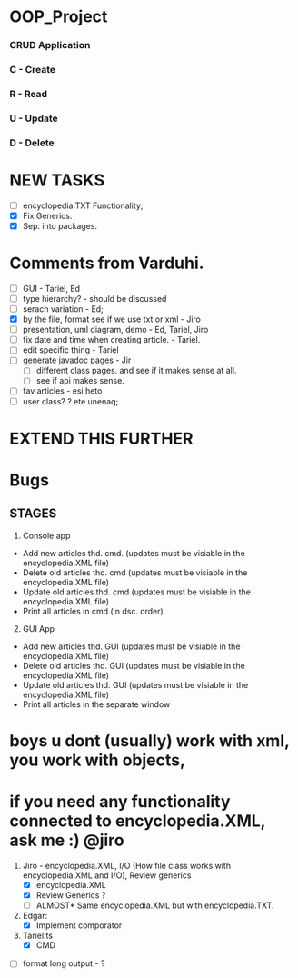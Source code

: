 # OOP_Project

### CRUD Application
### C - Create
### R - Read
### U - Update
### D - Delete

# NEW TASKS
- [ ] encyclopedia.TXT Functionality;
- [x] Fix Generics.
- [x] Sep. into packages.

# Comments from Varduhi.
- [ ] GUI - Tariel, Ed
- [ ] type hierarchy? - should be discussed
- [ ] serach variation - Ed;
- [x] by the file, format see if we use txt or xml - Jiro
- [ ] presentation, uml diagram, demo - Ed, Tariel, Jiro
- [ ] fix date and time when creating article. - Tariel.
- [ ] edit specific thing - Tariel
- [ ] generate javadoc pages - Jir
    - [ ] different class pages. and see if it makes sense at all. 
    - [ ] see if api makes sense.
- [ ] fav articles - esi heto
- [ ] user class? ? ete unenaq;
# EXTEND THIS FURTHER

# Bugs


## STAGES
1. Console app
- Add new articles thd. cmd. (updates must be visiable in the encyclopedia.XML file)
- Delete old articles thd. cmd (updates must be visiable in the encyclopedia.XML file)
- Update old articles thd. cmd (updates must be visiable in the encyclopedia.XML file)
- Print all articles in cmd (in dsc. order)
2. GUI App
- Add new articles thd. GUI (updates must be visiable in the encyclopedia.XML file)
- Delete old articles thd. GUI (updates must be visiable in the encyclopedia.XML file)
- Update old articles thd. GUI (updates must be visiable in the encyclopedia.XML file)
- Print all articles in the separate window

# boys u dont (usually) work with xml, you work with objects, 
# if you need any functionality connected to encyclopedia.XML, ask me :) @jiro
1. Jiro - encyclopedia.XML, I/O (How file class works with encyclopedia.XML and I/O), Review generics
    - [x] encyclopedia.XML
    - [x] Review Generics ?
    - [ ] ALMOST* Same encyclopedia.XML but with encyclopedia.TXT.
    
2. Edgar:
    - [x] Implement comporator
3. Tariel:ts
    - [x] CMD

- [ ] format long output -  ?